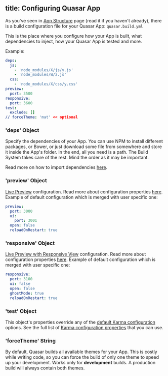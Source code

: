 title: Configuring Quasar App
---
As you've seen in [App Structure](/guide/quasar-app-structure.html) page (read it if you haven't already), there is a build configuration file for your Quasar App: `quasar.build.yml`

This is the place where you configure how your App is built, what dependencies to inject, how your Quasar App is tested and more.

Example:
``` yml
deps:
  js:
    - 'node_modules/X/js/y.js'
    - 'node_modules/W/z.js'
  css:
    - 'node_modules/X/css/y.css'
preview:
  port: 3500
responsive:
  port: 3600
test:
  exclude: []
// forceTheme: 'mat' << optional
```

### 'deps' Object
Specify the dependencies of your App. You can use NPM to install different packages, or Bower, or just download some file from somewhere and store it inside the App's folder. In the end, all you need is a path. The Build System takes care of the rest. Mind the order as it may be important.

Read more on how to import dependencies [here](/guide/importing-dependencies.html).

### 'preview' Object
[Live Preview](/guide/cli-commands.html#Live-Preview) configuration. Read more about configuration properties  [here](http://www.browsersync.io/docs/options/). Example of default configuration which is merged with user specific one:
``` yml
preview:
  port: 3000
  ui:
    port: 3001
  open: false
  reloadOnRestart: true
```

### 'responsive' Object
[Live Preview with Responsive View](/guide/cli-commands.html#Responsive-Live-Preview) configuration. Read more about configuration properties [here](http://www.browsersync.io/docs/options/). Example of default configuration which is merged with user specific one:
``` yml
responsive:
  port: 3100
  ui: false
  open: false
  ghostMode: true
  reloadOnRestart: true
```

### 'test' Object
This object's properties override any of the [default Karma configuration](https://github.com/rstoenescu/quasar-cli/blob/master/lib/gulp/gulp-config.js#L11-L97) options.
See the full list of [Karma configuration properties](http://karma-runner.github.io/0.8/config/configuration-file.html) that you can use.

### 'forceTheme' String
By default, Quasar builds all available themes for your App. This is costly while writing code, so you can force the build of only one theme to speed up your development. Works only for **development** builds. A production build will always contain both themes.
